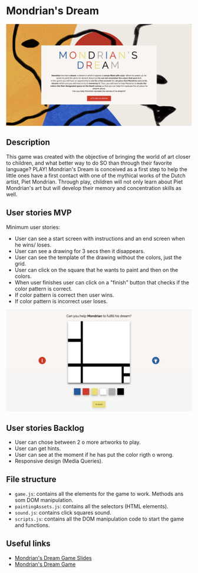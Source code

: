 # Mondrian's Dream

![](/img/Mondrians-Game-Start-Page.png)

## Description


This game was created with the objective of bringing the world of art closer to children, and what better way to do SO than through their favorite language? PLAY! Mondrian's Dream is conceived as a first step to help the little ones have a first contact with one of the mythical works of the Dutch artist, Piet Mondrian.
Through play, children will not only learn about Piet Mondrian's art but will develop their memory and concentration skills as well.


## User stories MVP

Minimum user stories:

- User can see a start screen with instructions and an end screen when he wins/ loses.
- User can see a drawing for 3 secs then it disappears.
- User can see the template of the drawing without the colors, just the grid.
- User can click on the square that he wants to paint and then on the colors.
- When user finishes user can click on a "finish" button that checks if the color pattern is correct.
- If color pattern is correct then user wins.
- If color pattern is incorrect user loses.

<img src ="./img/Mondrians-Game-Page.png">

## User stories Backlog

- User can chose between 2 o more artworks to play.
- User can get hints.
- User can see at the moment if he has put the color rigth o wrong.
- Responsive design (Media Queries).


## File structure

- <code>game.js</code>: contains all the elements for the game to work. Methods ans som DOM manipulation.
- <code>paintingAssets.js</code>: contains all the selectors (HTML elements).
- <code>sound.js</code>: contains click squares sound.
- <code>scripts.js</code>: contains all the DOM manipulation code to start the game and functions.

## Useful links

<!-- When you finish, add these links and commit -->

- [Mondrian's Dream Game Slides](https://slides.com/paulabertolinros/palette/fullscreen)
- [Mondrian's Dream Game](https://paubertolinros.github.io/mondrians-dream/)
